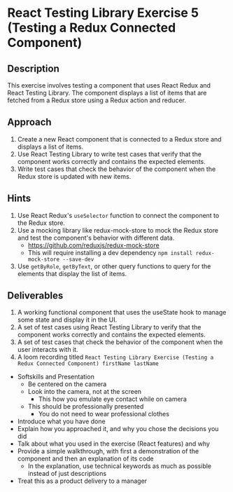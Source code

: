 # React Testing Library Exercise 5 (Testing a Redux Connected Component)

## Description

This exercise involves testing a component that uses React Redux and React Testing Library. The component displays a list of items that are fetched from a Redux store using a Redux action and reducer.

## Approach

1. Create a new React component that is connected to a Redux store and displays a list of items.
2. Use React Testing Library to write test cases that verify that the component works correctly and contains the expected elements.
3. Write test cases that check the behavior of the component when the Redux store is updated with new items.

## Hints

1. Use React Redux's `useSelector` function to connect the component to the Redux store.
2. Use a mocking library like redux-mock-store to mock the Redux store and test the component's behavior with different data.
    - https://github.com/reduxjs/redux-mock-store
    - This will require installing a dev dependency `npm install redux-mock-store --save-dev`
3. Use `getByRole`, `getByText`, or other query functions to query for the elements that display the list of items.

## Deliverables

1. A working functional component that uses the useState hook to manage some state and display it in the UI.
2. A set of test cases using React Testing Library to verify that the component works correctly and contains the expected elements.
3. A set of test cases that check the behavior of the component when the user interacts with it.
4. A loom recording titled `React Testing Library Exercise (Testing a Redux Connected Component) firstName lastName`
- Softskills and Presentation
    - Be centered on the camera
    - Look into the camera, not at the screen
        - This how you emulate eye contact while on camera
    - This should be professionally presented
        - You do not need to wear professional clothes
- Introduce what you have done
- Explain how you approached it, and why you chose the decisions you did
- Talk about what you used in the exercise (React features) and why
- Provide a simple walkthrough, with first a demonstration of the component and then an explanation of its code
    - In the explanation, use technical keywords as much as possible instead of just descriptions
- Treat this as a product delivery to a manager